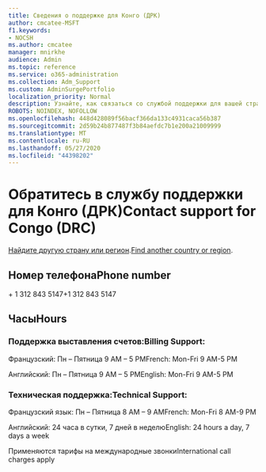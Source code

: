 ```yaml
---
title: Сведения о поддержке для Конго (ДРК)
author: cmcatee-MSFT
f1.keywords:
- NOCSH
ms.author: cmcatee
manager: mnirkhe
audience: Admin
ms.topic: reference
ms.service: o365-administration
ms.collection: Adm_Support
ms.custom: AdminSurgePortfolio
localization_priority: Normal
description: Узнайте, как связаться со службой поддержки для вашей страны или региона.
ROBOTS: NOINDEX, NOFOLLOW
ms.openlocfilehash: 448d428089f56bacf366da133c4931caca56b387
ms.sourcegitcommit: 2d59b24b877487f3b84aefdc7b1e200a21009999
ms.translationtype: MT
ms.contentlocale: ru-RU
ms.lasthandoff: 05/27/2020
ms.locfileid: "44398202"
---
```

# <a name="contact-support-for-congo-drc"></a><span data-ttu-id="e21c0-103">Обратитесь в службу поддержки для Конго (ДРК)</span><span class="sxs-lookup"><span data-stu-id="e21c0-103">Contact support for Congo (DRC)</span></span>

<span data-ttu-id="e21c0-104">[Найдите другую страну или регион](../contact-support-for-business-products.md).</span><span class="sxs-lookup"><span data-stu-id="e21c0-104">[Find another country or region](../contact-support-for-business-products.md).</span></span>

## <a name="phone-number"></a><span data-ttu-id="e21c0-105">Номер телефона</span><span class="sxs-lookup"><span data-stu-id="e21c0-105">Phone number</span></span>
<span data-ttu-id="e21c0-106">+ 1 312 843 5147</span><span class="sxs-lookup"><span data-stu-id="e21c0-106">+1 312 843 5147</span></span>

## <a name="hours"></a><span data-ttu-id="e21c0-107">Часы</span><span class="sxs-lookup"><span data-stu-id="e21c0-107">Hours</span></span>
### <a name="billing-support"></a><span data-ttu-id="e21c0-108">Поддержка выставления счетов:</span><span class="sxs-lookup"><span data-stu-id="e21c0-108">Billing Support:</span></span>

<span data-ttu-id="e21c0-109">Французский: Пн – Пятница 9 AM – 5 PM</span><span class="sxs-lookup"><span data-stu-id="e21c0-109">French: Mon-Fri 9 AM-5 PM</span></span>

<span data-ttu-id="e21c0-110">Английский: Пн – Пятница 9 AM – 5 PM</span><span class="sxs-lookup"><span data-stu-id="e21c0-110">English: Mon-Fri 9 AM-5 PM</span></span>

### <a name="technical-support"></a><span data-ttu-id="e21c0-111">Техническая поддержка:</span><span class="sxs-lookup"><span data-stu-id="e21c0-111">Technical Support:</span></span>

<span data-ttu-id="e21c0-112">Французский язык: Пн – Пятница 8 AM – 9 AM</span><span class="sxs-lookup"><span data-stu-id="e21c0-112">French: Mon-Fri 8 AM-9 PM</span></span>

<span data-ttu-id="e21c0-113">Английский: 24 часа в сутки, 7 дней в неделю</span><span class="sxs-lookup"><span data-stu-id="e21c0-113">English: 24 hours a day, 7 days a week</span></span>

<span data-ttu-id="e21c0-114">Применяются тарифы на международные звонки</span><span class="sxs-lookup"><span data-stu-id="e21c0-114">International call charges apply</span></span>

